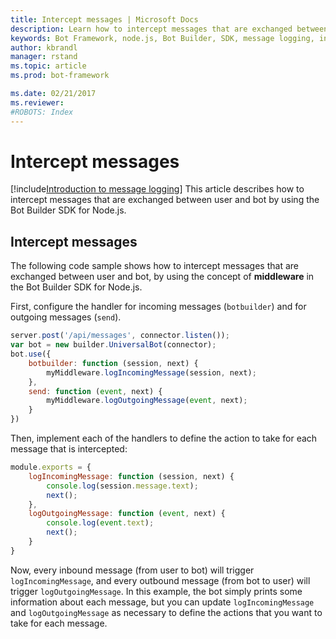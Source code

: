 ```yaml
---
title: Intercept messages | Microsoft Docs
description: Learn how to intercept messages that are exchanged between user and bot by using the Bot Builder SDK for Node.js.
keywords: Bot Framework, node.js, Bot Builder, SDK, message logging, intercept message, inspect message
author: kbrandl
manager: rstand
ms.topic: article
ms.prod: bot-framework

ms.date: 02/21/2017
ms.reviewer:
#ROBOTS: Index
---
```


# Intercept messages

[!include[Introduction to message logging](~/includes/snippet-message-logging-intro.md)]
This article describes how to intercept messages that are exchanged between user and bot by using the Bot Builder SDK for Node.js. 

## Intercept messages

The following code sample shows how to intercept messages that are exchanged between user and bot, 
by using the concept of **middleware** in the Bot Builder SDK for Node.js. 

First, configure the handler for incoming messages (`botbuilder`) and for outgoing messages (`send`).

```javascript
server.post('/api/messages', connector.listen());
var bot = new builder.UniversalBot(connector);
bot.use({
    botbuilder: function (session, next) {
        myMiddleware.logIncomingMessage(session, next);
    },
    send: function (event, next) {
        myMiddleware.logOutgoingMessage(event, next);
    }
})
```

Then, implement each of the handlers to define the action to take for each message that is intercepted:

```javascript
module.exports = {
    logIncomingMessage: function (session, next) {
        console.log(session.message.text);
        next();
    },
    logOutgoingMessage: function (event, next) {
        console.log(event.text);
        next();
    }
}
```

Now, every inbound message (from user to bot) will trigger `logIncomingMessage`, 
and every outbound message (from bot to user) will trigger `logOutgoingMessage`.
In this example, the bot simply prints some information about each message, but you can 
update `logIncomingMessage` and `logOutgoingMessage` as necessary to define the actions that you want to take for each message. 


